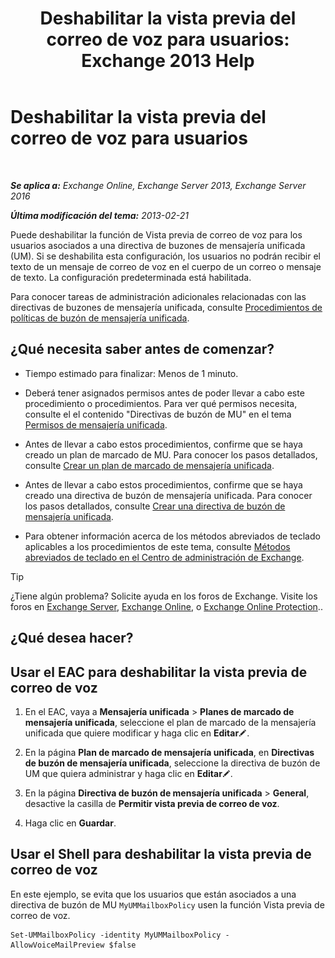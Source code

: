﻿---
title: 'Deshabilitar la vista previa del correo de voz para usuarios: Exchange 2013 Help'
TOCTitle: Deshabilitar la vista previa del correo de voz para usuarios
ms:assetid: 362fed13-3a9c-4111-bfa4-8c45ab6a3a01
ms:mtpsurl: https://technet.microsoft.com/es-es/library/Dd335199(v=EXCHG.150)
ms:contentKeyID: 51406489
ms.date: 05/22/2018
mtps_version: v=EXCHG.150
ms.translationtype: MT
---

# Deshabilitar la vista previa del correo de voz para usuarios

 

_**Se aplica a:** Exchange Online, Exchange Server 2013, Exchange Server 2016_

_**Última modificación del tema:** 2013-02-21_

Puede deshabilitar la función de Vista previa de correo de voz para los usuarios asociados a una directiva de buzones de mensajería unificada (UM). Si se deshabilita esta configuración, los usuarios no podrán recibir el texto de un mensaje de correo de voz en el cuerpo de un correo o mensaje de texto. La configuración predeterminada está habilitada.

Para conocer tareas de administración adicionales relacionadas con las directivas de buzones de mensajería unificada, consulte [Procedimientos de políticas de buzón de mensajería unificada](um-mailbox-policy-procedures-exchange-2013-help.md).

## ¿Qué necesita saber antes de comenzar?

  - Tiempo estimado para finalizar: Menos de 1 minuto.

  - Deberá tener asignados permisos antes de poder llevar a cabo este procedimiento o procedimientos. Para ver qué permisos necesita, consulte el el contenido "Directivas de buzón de MU" en el tema [Permisos de mensajería unificada](unified-messaging-permissions-exchange-2013-help.md).

  - Antes de llevar a cabo estos procedimientos, confirme que se haya creado un plan de marcado de MU. Para conocer los pasos detallados, consulte [Crear un plan de marcado de mensajería unificada](create-a-um-dial-plan-exchange-2013-help.md).

  - Antes de llevar a cabo estos procedimientos, confirme que se haya creado una directiva de buzón de mensajería unificada. Para conocer los pasos detallados, consulte [Crear una directiva de buzón de mensajería unificada](create-a-um-mailbox-policy-exchange-2013-help.md).

  - Para obtener información acerca de los métodos abreviados de teclado aplicables a los procedimientos de este tema, consulte [Métodos abreviados de teclado en el Centro de administración de Exchange](keyboard-shortcuts-in-the-exchange-admin-center-exchange-online-protection-help.md).


> [!TIP]
> ¿Tiene algún problema? Solicite ayuda en los foros de Exchange. Visite los foros en <A href="https://go.microsoft.com/fwlink/p/?linkid=60612">Exchange Server</A>, <A href="https://go.microsoft.com/fwlink/p/?linkid=267542">Exchange Online</A>, o <A href="https://go.microsoft.com/fwlink/p/?linkid=285351">Exchange Online Protection</A>..



## ¿Qué desea hacer?

## Usar el EAC para deshabilitar la vista previa de correo de voz

1.  En el EAC, vaya a **Mensajería unificada** \> **Planes de marcado de mensajería unificada**, seleccione el plan de marcado de la mensajería unificada que quiere modificar y haga clic en **Editar**![Icono Editar](images/Bb124582.6f53ccb2-1f13-4c02-bea0-30690e6ea71d(EXCHG.150).gif "Icono Editar").

2.  En la página **Plan de marcado de mensajería unificada**, en **Directivas de buzón de mensajería unificada**, seleccione la directiva de buzón de UM que quiera administrar y haga clic en **Editar**![Icono Editar](images/Bb124582.6f53ccb2-1f13-4c02-bea0-30690e6ea71d(EXCHG.150).gif "Icono Editar").

3.  En la página **Directiva de buzón de mensajería unificada** \> **General**, desactive la casilla de **Permitir vista previa de correo de voz**.

4.  Haga clic en **Guardar**.

## Usar el Shell para deshabilitar la vista previa de correo de voz

En este ejemplo, se evita que los usuarios que están asociados a una directiva de buzón de MU `MyUMMailboxPolicy` usen la función Vista previa de correo de voz.

    Set-UMMailboxPolicy -identity MyUMMailboxPolicy - AllowVoiceMailPreview $false

